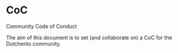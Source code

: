 # CoC
Community Code of Conduct

The aim of this document is to set (and collaborate on) a CoC for the Dutchento community.
